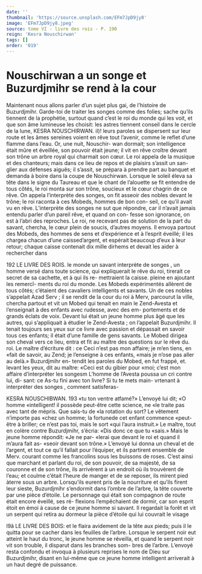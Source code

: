 ```yaml
---
date: ''
thumbnail: 'https://source.unsplash.com/EFm7JpD9jy8'
image: 'EFm7JpD9jy8.jpeg'
source: tome VI - livre des rois - P. 190
reign: 'Kesra Nouschirwan'
tags: []
order: '019'
---
```


# Nouschirwan a un songe et Buzurdjmihr se rend à la cour

Maintenant nous allons parler d’un sujet plus gai,
de l’histoire de Buzurdjmihr. Garde-toi de traiter
les songes comme des folies; sache qu’ils tiennent
de la prophétie, surtout quand c’est le roi du monde
qui les voit, et que son âme lumineuse les choisit: les astres tiennent conseil dans le cercle de la lune,
KESRA NOUSCHIRWAN. il)! leurs paroles se dispersent sur leur route et les âmes
sereines voient en rêve tout l’avenir, comme le reflet d’une flamme dans l’eau. Or, une nuit, Nouschir-
wan dormait; son intelligence était mûre et éveillée,
son pouvoir était jeune; il vit en rêve croître devant
son trône un arbre royal qui charmait son cœur. Le roi appela de la musique et des chanteurs; mais dans ce lieu de repos et de plaisirs s’assit un san- glier aux défenses aiguës; il s’assit, se prépara à
prendre part au banquet et demanda à boire dans la coupe de Nouschirwan.
Lorsque le soleil éleva sa tête dans le signe du
Taureau et que le chant de l’alouette se fit entendre
de tous côtés, le roi monta sur son trône, soucieux
et le cœur chagrin de ce rêve. On appela l’interprète
des songes, on fit asseoir des nobles devant le trône;
le roi raconta à ces Mobeds, hommes de bon con-
seil, ce qu’il avait vu en rêve. L’interprète des
songes ne sut que répondre, car il n’avait jamais
entendu parler d’un pareil rêve, et quand on con-
fesse son ignorance, on est à l’abri des reproches. Le
roi, ne recevant pas de solution de la part du savant,
chercha, le cœur plein de soucis, d’autres moyens. Il
envoya partout des Mobeds, des hommes de sens et d’expérience et à l’esprit éveillé; il les chargea
chacun d’une caissed’argent, et espérait beaucoup
d’eux à leur retour; chaque caisse contenait dix mille dirhems et devait les aider à rechercher dans

192 LE LIVRE DES ROIS.
le monde un savant interprète de songes , un homme versé dans toute science, qui expliquerait le rêve du roi, tirerait ce secret de sa cachette, et à qui ils re- mettraient la caisse. pleine en ajoutant les remercî- ments du roi du monde.
Les Mobeds expérimentés allèrent de tous côtés;
c’étaient des cavaliers intelligents et savants. Un de
ces nobles s’appelait Azad Serv ; il se rendit de la cour
du roi à Merv, parcourut la ville, chercha partout et vit un Mobed qui tenait en main le Zend-Avesta et l’enseignait à des enfants avec rudesse, avec des em- portements et de grands éclats de voix. Devant lui était un jeune homme plus âgé que les autres, qui s’appliquait à étudier le Zend-Avesta ; on l’appelait Buzurdjmihr. Il tenait toujours ses yeux sur ce livre avec passion et dépassait en savoir tous ces enfants;
il était d’une famille de gens savants. Le Mobed dirigea son cheval vers ce lieu, entra et fit au maître des questions sur le rêve du. roi. Le maître d’écriture
dit : ce Ceci n’est pas mon affaire; je m’en tiens, en
«fait de savoir, au Zend; je l’enseigne à ces enfants,
«mais je n’ose pas aller au delà.» Buzurdjmihr en-
tendit les paroles du Mobed, en fut frappé, et. levant les yeux, dit au maître: «Ceci est du gibier pour «moi; c’est mon affaire d’interpréter les songesm
L’homme de l’Avesta poussa un cri contre lui, di-
sant: ce As-tu fini avec ton livre? Si tu te mets main- vrtenant à interpréter des songes , comment satisferas-

KESRA NOUSCHIBWAN. 193 «tu ton ventre atfamé?» L’envoyé lui dit; «O homme
«intelligent! il possède peut-être cette science, ne «le traite pas avec tant de mépris. Que sais-tu de «la rotation du sort? Le vêtement n’importe pas «chez un homme; la fortunede cet enfant commence «peut-être à briller; ce n’est pas toi, mais le sort
«qui l’aura instruit.» Le maître, tout en colère contre Buzurdjmihr, s’écria: «Dis donc ce que tu «sais.» Mais le jeune homme répondit: «Je ne par- «lerai que devant le roi et quand il m’aura fait as- «seoir devant son trône.»
L’envoyé lui donna un cheval et de l’argent, et
tout ce qu’il fallait pour l’équiper, et ils partirent
ensemble de Merv. courant comme les francolins
sous les buissons de roses. C’est ainsi que marchant
et parlant du roi, de son pouvoir, de sa majesté, de
sa couronne et de son trône, ils arrivèrent à un endroit où ils trouvèrent de l’eau; et coulme c’était
l’heure de manger et de se reposer, ils mirent pied àterre sous un arbre. Lorsqu’ils eurent pris de la nourriture et qu’ils firent leur sieste, Buzurdjmihr s’endormit dans l’ombre de l’arbre, la tête couverte
par une pièce d’étoile. Le personnage qui était son compagnon de route était encore éveillé, ses ré- flexions l’empêchaient de dormir, car son esprit étoit en émoi à cause de ce jeune homme si savant.
Il regardait la forêt et vit un serpent qui retira au dormeur la pièce d’étoile qui lui couvrait le visage

l9â LE LIVRE DES BOIS:
et le flaira avidement de la tête aux pieds; puis il le quitta pour se cacher dans les feuilles de l’arbre. Lorsque le serpent noir eut atteint le haut du tronc, le jeune homme se réveilla, et quand le serpent noir vit son trouble, il disparut dans les branches som- bres de l’arbre. L’envoyé resta confondu et invoqua
à plusieurs reprises le nom de Dieu sur Buzurdjmihr, disant en lui-même que ce jeune homme intelligent arriverait à un haut degré de puissance.
